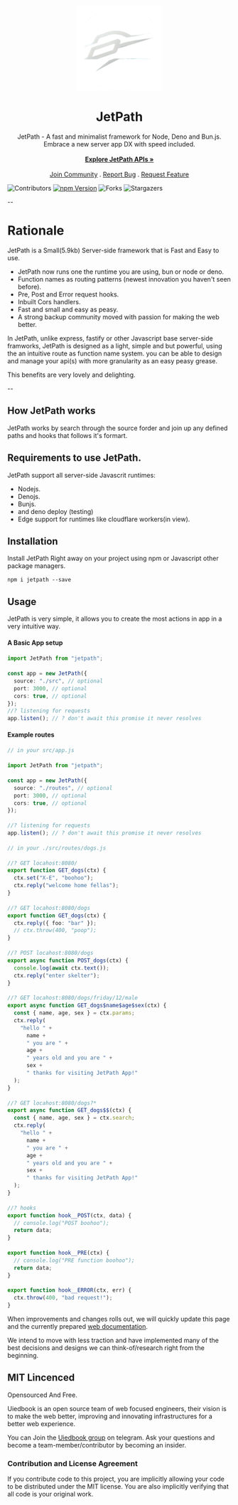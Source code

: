 <br/>
<p align="center">
  <a href="#">
     <img src="icon-transparent.webp" alt="JetPath" width="190" height="190">
  </a>

  <h1 align="center">JetPath</h1>

  <p align="center">
    JetPath - A fast and minimalist framework for Node, Deno and Bun.js. Embrace a new server app DX with speed included.
    <br/>
    <br/>
    <a href="https://github.com/uiedbook/JetPath#examples"><strong>Explore JetPath APIs »</strong></a>
    <br/>
    <br/>
    <a href="https://t.me/uiedbookHQ">Join Community</a>
    .
    <a href="https://github.com/uiedbook/JetPath/issues">Report Bug</a>
    .
    <a href="https://github.com/uiedbook/JetPath/issues">Request Feature</a>
  </p>
</p>

![Contributors](https://img.shields.io/github/contributors/uiedbook/JetPath?color=dark-green)
[![npm Version](https://img.shields.io/npm/v/JetPath.svg)](https://www.npmjs.com/package/JetPath)
![Forks](https://img.shields.io/github/forks/uiedbook/JetPath?style=social)
![Stargazers](https://img.shields.io/github/stars/uiedbook/JetPath?style=social)

--

# Rationale

JetPath is a Small(5.9kb) Server-side framework that is Fast and Easy to use.

- JetPath now runs one the runtime you are using, bun or node or deno.
- Function names as routing patterns (newest innovation you haven't seen before).
- Pre, Post and Error request hooks.
- Inbuilt Cors handlers.
- Fast and small and easy as peasy.
- A strong backup community moved with passion for making the web better.

In JetPath, unlike express, fastify or other Javascript base server-side framworks, JetPath is designed as a light, simple and but powerful, using the an intuitive route as function name system. you can be able to design and manage your api(s) with more granularity as an easy peasy grease.

This benefits are very lovely and delighting.

--

## How JetPath works

JetPath works by search through the source forder and join up any defined paths and hooks that follows it's formart.

## Requirements to use JetPath.

JetPath support all server-side Javascrit runtimes:

- Nodejs.
- Denojs.
- Bunjs.
- and deno deploy (testing)
- Edge support for runtimes like cloudflare workers(in view).

## Installation

Install JetPath Right away on your project using npm or Javascript other package managers.

```
npm i jetpath --save
```

## Usage

JetPath is very simple, it allows you to create the most actions in app in a very intuitive way.

#### A Basic App setup

```ts
import JetPath from "jetpath";

const app = new JetPath({
  source: "./src", // optional
  port: 3000, // optional
  cors: true, // optional
});
//? listening for requests
app.listen(); // ? don't await this promise it never resolves
```

#### Example routes

```ts
// in your src/app.js

import JetPath from "jetpath";

const app = new JetPath({
  source: "./routes", // optional
  port: 3000, // optional
  cors: true, // optional
});

//? listening for requests
app.listen(); // ? don't await this promise it never resolves

// in your ./src/routes/dogs.js

//? GET locahost:8080/
export function GET_dogs(ctx) {
  ctx.set("X-E", "boohoo");
  ctx.reply("welcome home fellas");
}

//? GET locahost:8080/dogs
export function GET_dogs(ctx) {
  ctx.reply({ foo: "bar" });
  // ctx.throw(400, "poop");
}

//? POST locahost:8080/dogs
export async function POST_dogs(ctx) {
  console.log(await ctx.text());
  ctx.reply("enter skelter");
}

//? GET locahost:8080/dogs/friday/12/male
export async function GET_dogs$name$age$sex(ctx) {
  const { name, age, sex } = ctx.params;
  ctx.reply(
    "hello " +
      name +
      " you are " +
      age +
      " years old and you are " +
      sex +
      " thanks for visiting JetPath App!"
  );
}

//? GET locahost:8080/dogs?*
export async function GET_dogs$$(ctx) {
  const { name, age, sex } = ctx.search;
  ctx.reply(
    "hello " +
      name +
      " you are " +
      age +
      " years old and you are " +
      sex +
      " thanks for visiting JetPath App!"
  );
}

//? hooks
export function hook__POST(ctx, data) {
  // console.log("POST boohoo");
  return data;
}

export function hook__PRE(ctx) {
  // console.log("PRE function boohoo");
  return data;
}

export function hook__ERROR(ctx, err) {
  ctx.throw(400, "bad request!");
}
```

When improvements and changes rolls out, we will quickly update this page and the currently prepared [web documentation]("https://uiedbook.gitbook.io/jetpath/").

We intend to move with less traction and have implemented many of the best decisions and designs we can think-of/research right from the beginning.

## MIT Lincenced

Opensourced And Free.

Uiedbook is an open source team of web focused engineers, their vision is to make the web better, improving and innovating infrastructures for a better web experience.

You can Join the [Uiedbook group]("https://t.me/UiedbookHQ") on telegram.
Ask your questions and become a team-member/contributor by becoming an insider.

### Contribution and License Agreement

If you contribute code to this project, you are implicitly allowing your code to be distributed under the MIT license. You are also implicitly verifying that all code is your original work.
